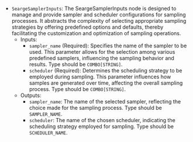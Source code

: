 - `SeargeSamplerInputs`: The SeargeSamplerInputs node is designed to manage and provide sampler and scheduler configurations for sampling processes. It abstracts the complexity of selecting appropriate sampling strategies by offering predefined options and defaults, thereby facilitating the customization and optimization of sampling operations.
    - Inputs:
        - `sampler_name` (Required): Specifies the name of the sampler to be used. This parameter allows for the selection among various predefined samplers, influencing the sampling behavior and results. Type should be `COMBO[STRING]`.
        - `scheduler` (Required): Determines the scheduling strategy to be employed during sampling. This parameter influences how samples are generated over time, affecting the overall sampling process. Type should be `COMBO[STRING]`.
    - Outputs:
        - `sampler_name`: The name of the selected sampler, reflecting the choice made for the sampling process. Type should be `SAMPLER_NAME`.
        - `scheduler`: The name of the chosen scheduler, indicating the scheduling strategy employed for sampling. Type should be `SCHEDULER_NAME`.
